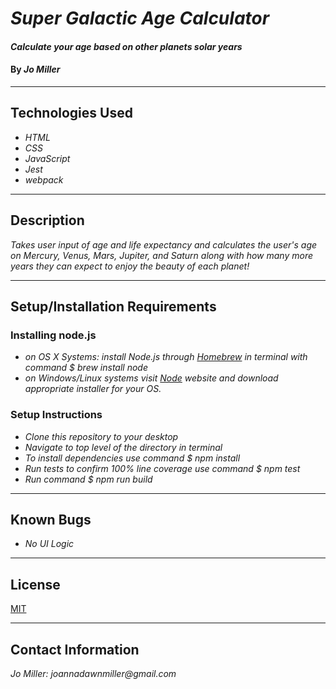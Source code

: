 # _Super Galactic Age Calculator_

#### _Calculate your age based on other planets solar years_

#### By _**Jo Miller**_

---

## Technologies Used

* _HTML_
* _CSS_
* _JavaScript_
* _Jest_
* _webpack_

---

## Description

_Takes user input of age and life expectancy and calculates the user's age on Mercury, Venus, Mars, Jupiter, and Saturn along with how many more years they can expect to enjoy the beauty of each planet!_

---

## Setup/Installation Requirements

### Installing node.js

* _on OS X Systems: install Node.js through [Homebrew](https://docs.brew.sh/Installation) in terminal with command $ brew install node_
* _on Windows/Linux systems visit [Node](https://nodejs.org/en/download/) website and download appropriate installer for your OS._

### Setup Instructions

* _Clone this repository to your desktop_
* _Navigate to top level of the directory in terminal_
* _To install dependencies use command $ npm install_
* _Run tests to confirm 100% line coverage use command $ npm test_
* _Run command $ npm run build_

---

## Known Bugs

* _No UI Logic_

---

## License

[MIT](LICENSE.txt)

---

## Contact Information

_Jo Miller: joannadawnmiller@gmail.com_
